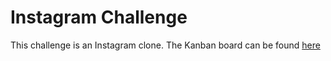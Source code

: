 # Instagram Challenge

This challenge is an Instagram clone. The Kanban board can be found [here](https://waffle.io/Caitlin-cooling/instagram-challenges)
